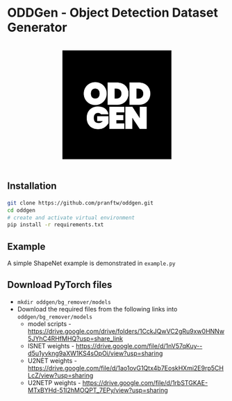 # ODDGen - Object Detection Dataset Generator

<br>
  <div align="center">
    <img width="251" alt="image" src="logo.png">
  </div>
<br>

## Installation
```bash
git clone https://github.com/pranftw/oddgen.git
cd oddgen
# create and activate virtual environment
pip install -r requirements.txt
```

## Example
A simple ShapeNet example is demonstrated in `example.py`

## Download PyTorch files
- `mkdir oddgen/bg_remover/models`
- Download the required files from the following links into `oddgen/bg_remover/models`
  - model scripts - https://drive.google.com/drive/folders/1CckJQwVC2gRu9xw0HNNw5JYhC4RHfMHQ?usp=share_link
  - ISNET weights - https://drive.google.com/file/d/1nV57qKuy--d5u1yvkng9aXW1KS4sOpOi/view?usp=sharing
  - U2NET weights - https://drive.google.com/file/d/1ao1ovG1Qtx4b7EoskHXmi2E9rp5CHLcZ/view?usp=sharing
  - U2NETP weights - https://drive.google.com/file/d/1rbSTGKAE-MTxBYHd-51l2hMOQPT_7EPy/view?usp=sharing
